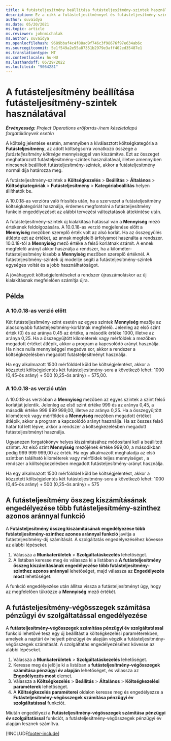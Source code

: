 ```yaml
---
title: A futásteljesítmény beállítása futásteljesítmény-szintek használatával
description: Ez a cikk a futásteljesítménnyel és futásteljesítmény-szintekkel kapcsolatosan tartalmaz információkat.
author: suvaidya
ms.date: 05/20/2021
ms.topic: article
ms.reviewer: johnmichalak
ms.author: suvaidya
ms.openlocfilehash: 9689bbaf4c4f88ad9f746c3f98676f97e634ab6c
ms.sourcegitcommit: 5e1f549a2e55a87351b2979e3aff402ed35487e1
ms.translationtype: MT
ms.contentlocale: hu-HU
ms.lasthandoff: 06/29/2022
ms.locfileid: "9064281"
---
```

# <a name="set-up-mileage-using-mileage-rate-tiers"></a>A futásteljesítmény beállítása futásteljesítmény-szintek használatával

_**Érvényesség:** Project Operations erőforrás-/nem készletalapú forgatókönyvek esetén_

A költség jelentése esetén, amennyiben a kiválasztott költségkategória a **Futásteljesítmény**, az adott költségsorra vonatkozó összege a *futásteljesítmény költsége* mennyiséggel van kiszámítva. Ezt az összeget meghatározott futásteljesítmény-szintek használatával, illetve amennyiben nincsenek beállított futásteljesítmény-szintek, akkor a futásteljesítmény normál díja határozza meg. 

A futásteljesítmény-szintek a **Költségkezelés** > **Beállítás** > **Általános** > **Költségkategóriák** > **Futásteljesítmény** > **Kategóriabeállítás** helyen állíthatók be.

A 10.0.18-as verzióra való frissítés után, ha a szervezet a futásteljesítmény költségkategóriát használja, érdemes megfontolni a futásteljesítmény funkció engedélyezését az alábbi tervezési változtatások áttekintése után. 

A futásteljesítmény-szintek új kialakítása hatással van a **Mennyiség** mező értékének feldolgozására. A 10.0.18-as verzió megjelenése előtt a **Mennyiség** mezőben szereplő érték volt az alsó korlát. Ha az összegyűlés átlépte ezt az értéket, az annak megfelelő árfolyamot használta a rendszer.  10.0.18-tól a **Mennyiség** mező értéke a felső korlátnak számít. A ennek megfelelő arányt akkor használja a rendszer, ha a kilométer-futásteljesítmény kisebb a **Mennyiség** mezőben szereplő értéknél.  A futásteljesítmény-szintek új modellje segíti a futásteljesítmény-szintek egységes voltát és a jobb használhatóságot.   

A jóváhagyott költségjelentéseket a rendszer újraszámoláskor az új kialakításnak megfelelően számítja újra.

## <a name="example"></a>Példa
 
### <a name="before-version-10018"></a>A 10.0.18-as verzió előtt
Két futásteljesítmény-szint esetén az egyes szintek **Mennyiség** mezője az alacsonyabb futásteljesítmény-korlátnak megfelelő. Jelenleg az első szint érték (0) és az aránya 0,45 az értéke, a második értéke 1000, illetve az aránya 0,25. Ha a összegyűjtött kilométerek vagy mérföldek a mezőben megadott értéket átlépik, akkor a program a kapcsolódó arányt használja. Ha nincs nulla mennyiséggel megadva sor, akkor a rendszer a költségkezelésben megadott futásteljesítményt használja. 
 
Ha egy alkalmazott 1500 mérfölddel küld be költségjelentést, akkor a közzétett költségjelentés két futásteljesítmény-sora a következő lehet: 1000 (0,45-ös arány) + 500 (0,25-ös arány) = 575,00.

### <a name="after-version-10018"></a>A 10.0.18-as verzió után
A 10.0.18-as verzióban a **Mennyiség** mezőben az egyes szintek a szint felső korlátját jelentik. Jelenleg az első szint értéke 999 és az aránya 0,45, a második értéke 999 999 999,00, illetve az aránya 0,25. Ha a összegyűjtött kilométerek vagy mérföldek a **Mennyiség** mezőben megadott értéket átlépik, akkor a program a kapcsolódó arányt használja. Ha az összes felső határ túl lett lépve, akkor a rendszer a költségkezelésben megadott futásteljesítményt használja. 
 
Ugyanezen forgatókönyv helyes kiszámításához módosítani kell a beállított szintet. Az első szint **Mennyiség** mezőjének értéke 999,00, a másodikban pedig 999 999 999,00 az érték. Ha egy alkalmazott meghaladja az első szintben található kilométerek vagy mérföldek teljes mennyiséget , a rendszer a költségkezelésben megadott futásteljesítmény-arányt használja. 
  
Ha egy alkalmazott 1500 mérfölddel küld be költségjelentést, akkor a közzétett költségjelentés két futásteljesítmény-sora a következő lehet: 1000 (0,45-ös arány) + 500 (0,25-ös arány) = 575

## <a name="enable-the-mileage-amount-calculation-for-multiple-mileage-tiers-with-same-rate-feature"></a>A futásteljesítmény összeg kiszámításának engedélyezése több futásteljesítmény-szinthez azonos aránnyal funkció

A **Futásteljesítmény összeg kiszámításának engedélyezése több futásteljesítmény-szinthez azonos aránnyal funkció** javítja a futásteljesítmény-díj számítását. A szolgáltatás engedélyezéséhez kövesse az alábbi lépéseket.

1. Válassza a **Munkaterületek** > **Szolgáltatáskezelés** lehetőséget. 
2. A listában keresse meg és válassza ki a listában a **A futásteljesítmény összeg kiszámításának engedélyezése több futásteljesítmény-szinthez azonos aránnyal** lehetőséget, majd válassza az **Engedélyezés most** lehetőséget.

A funkció engedélyezése után állítsa vissza a futásteljesítményt úgy, hogy az megfelelően tükrözze a **Mennyiség** mező értékét. 

## <a name="enable-the-mileage-totals-calculation-by-fiscal-year-feature"></a>A futásteljesítmény-végösszegek számítása pénzügyi év szolgáltatással engedélyezése

A **futásteljesítmény-végösszegek számítása pénzügyi év szolgáltatással** funkció lehetővé tesz egy új beállítást a költségkezelési paraméterekben, amelyek a naptári év helyett pénzügyi év alapján végzik a futásteljesítmény-végösszegek számítását. A szolgáltatás engedélyezéséhez kövesse az alábbi lépéseket.

1. Válassza a **Munkaterületek** > **Szolgáltatáskezelés** lehetőséget.
1. Keresse meg és jelölje ki a listában a **futásteljesítmény-végösszegek számítása pénzügyi év alapján** lehetőséget, és válassza az **Engedélyezés most** elemet.
1. Válassza a **Költségkezelés** > **Beállítás** > **Általános** > **Költségkezelési paraméterek** lehetőséget.
1. A **Költségkezelés paraméterei** oldalon keresse meg és engedélyezze a **Futásteljesítmény-végösszegek számítása pénzügyi év szolgáltatással** funkciót.

Miután engedélyezi a **Futásteljesítmény-végösszegek számítása pénzügyi év szolgáltatással** funkciót, a futásteljesítmény-végösszegek pénzügyi év alapján lesznek számítva.

[!INCLUDE[footer-include](../includes/footer-banner.md)]
